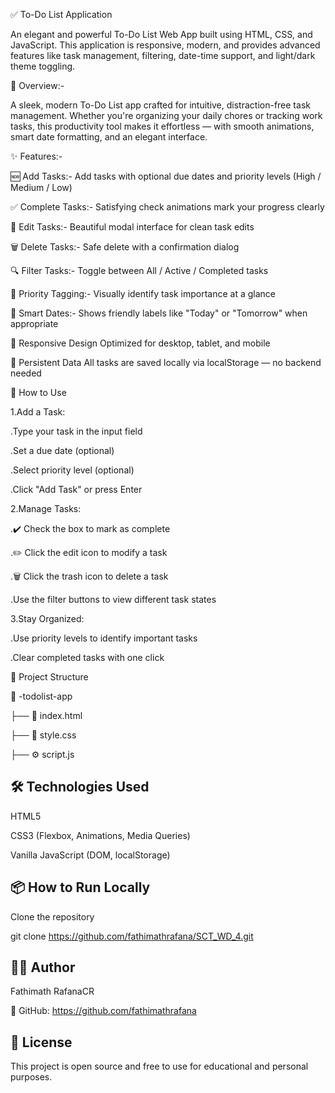 ✅ To-Do List Application

An elegant and powerful To-Do List Web App built using HTML, CSS, and JavaScript.
This application is responsive, modern, and provides advanced features like task management, filtering, date-time support, and light/dark theme toggling.


📝 Overview:-

A sleek, modern To-Do List app crafted for intuitive, distraction-free task management. Whether you're organizing your daily chores or tracking work tasks, this productivity tool makes it effortless — with smooth animations, smart date formatting, and an elegant interface.

✨ Features:-

🆕 Add Tasks:-
Add tasks with optional due dates and priority levels (High / Medium / Low)

✅ Complete Tasks:-
Satisfying check animations mark your progress clearly

📝 Edit Tasks:-
Beautiful modal interface for clean task edits

🗑️ Delete Tasks:-
Safe delete with a confirmation dialog

🔍 Filter Tasks:-
Toggle between All / Active / Completed tasks

🔴 Priority Tagging:-
Visually identify task importance at a glance

📆 Smart Dates:-
Shows friendly labels like "Today" or "Tomorrow" when appropriate

📱 Responsive Design
Optimized for desktop, tablet, and mobile

💾 Persistent Data
All tasks are saved locally via localStorage — no backend needed

🚀 How to Use

1.Add a Task:

.Type your task in the input field

.Set a due date (optional)

.Select priority level (optional)

.Click "Add Task" or press Enter

2.Manage Tasks:

.✔️ Check the box to mark as complete

.✏️ Click the edit icon to modify a task

.🗑️ Click the trash icon to delete a task

.Use the filter buttons to view different task states

3.Stay Organized:

.Use priority levels to identify important tasks

.Clear completed tasks with one click


📁 Project Structure

📁 -todolist-app

├── 📄 index.html  

├── 🎨 style.css       

├── ⚙️ script.js       



## 🛠️ Technologies Used
HTML5

CSS3 (Flexbox, Animations, Media Queries)

Vanilla JavaScript (DOM, localStorage)

## 📦 How to Run Locally
Clone the repository

git clone https://github.com/fathimathrafana/SCT_WD_4.git



## 👨‍💻 Author

Fathimath RafanaCR

🔗 GitHub: https://github.com/fathimathrafana

## 📄 License

This project is open source and free to use for educational and personal purposes.

